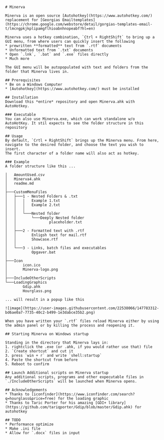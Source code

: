 	# Minerva

	Minerva is an open source [Autohotkey](https://www.autohotkey.com/) replacement for [Georgias Emailtemplates](https://chrome.google.com/webstore/detail/gorgias-templates-email-t/lmcngpkjkplipamgflhioabnhnopeabf?hl=en)

	Minerva uses a hotkey combination, `Ctrl + RightShift` to bring up a GUI menu, from where users can quickly insert the following
	* prewritten **formatted** text from `.rtf` documents
	* Unformatted text from `.txt` documents
	* Open `.lnk`, `.bat` and `.exe` files directly
	* Much more

	The GUI menu will be autopopulated with text and folders from the folder that Minerva lives in.

	## Prerequisites
	* Be on a Windows Computer
	* [Autohotkey](https://www.autohotkey.com/) must be installed

	## Installation
	Download this *entire* repository and open Minerva.ahk with AutoHotkey.

	### Executable
	You can also use Minerva.exe, which can work standalone w/o AutoHotKey. It stil expects to see the folder structure in this repository

	## Usage
	By default, `Crtl + RightShift` brings up the Minerva menu. From here, navigate to the desired folder, and choose the text you wish to insert.
	The first character of a folder name will also act as hotkey.

	### Example
	A folder structure like this ... 

    │   AmountUsed.csv
    │   Minerva4.ahk
    │   readme.md
    │
    ├───CustomMenuFiles
    │   ├───1 - Nested Folders & .txt
    │   │   │   Example 1.txt
    │   │   │   Example 2.txt
    │   │   │
    │   │   └───Nested folder
    │   │       └───Deeply Nested folder
    │   │               placeholder.txt
    │   │
    │   ├───2 - Formatted text with .rtf
    │   │       Enligsh text for mail.rtf
    │   │       Showcase.rtf
    │   │
    │   └───3 - Links, batch files and executables
    │           Opgaver.bat
    │
    ├───Icon
    │       icon.ico
    │       Minerva-logo.png
    │
    ├───IncludeOtherScripts
    └───LoadingGraphics
            Gdip.ahk
            Hourglass.png

	... will result in a popup like this

	![image](https://user-images.githubusercontent.com/22538066/147783312-bd6ae0a7-7735-40c2-b499-1e3dabce35b2.png)

	When you have written your `.rtf` files reload Minerva either by using the admin panel or by killing the process and reopening it.

	## Starting Minerva on Windows startup

	Standing in the directory that Minerva lays in:
	1. rightclick the .exe (or .ahk, if you would rather use that) file
	2. `Create shortcut` and cut it
	3. press `win + r` and write `shell:startup`
	4. Paste the shortcut from before 
	5. Reboot to confirm 

	## Launch Additional scripts on Minerva startup
	Any additional scripts, programs and other expecutable files in `./IncludeOtherScripts` will be launched when Minerva opens.

	## Acknowledgements
	* Thanks to [iconfinder](https://www.iconfinder.com/search?q=hourglass&price=free) for the loading graphic
	* Thanks to Taric Porter for his amazing [GDI+ library](https://github.com/tariqporter/Gdip/blob/master/Gdip.ahk) for autohotkey

	## TODO
	* Performance optimize
	* Make .ini file 
	* Allow for `.docx` files in input
